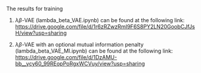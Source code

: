 The results for training

1. $\lambda\beta$-VAE (lambda_beta_VAE.ipynb) can be found at the following link:
    https://drive.google.com/file/d/1r6zRZwzRmI9F6S8PY2LN20GoobCJfJsH/view?usp=sharing
   
2. $\lambda\beta$-VAE with an optional mutual information penalty (lambda_beta_VAE_MI.ipynb) can be found at the following link: 
    https://drive.google.com/file/d/1DzAMU-bb__ycy60_99REopPoRgxWCVuy/view?usp=sharing




